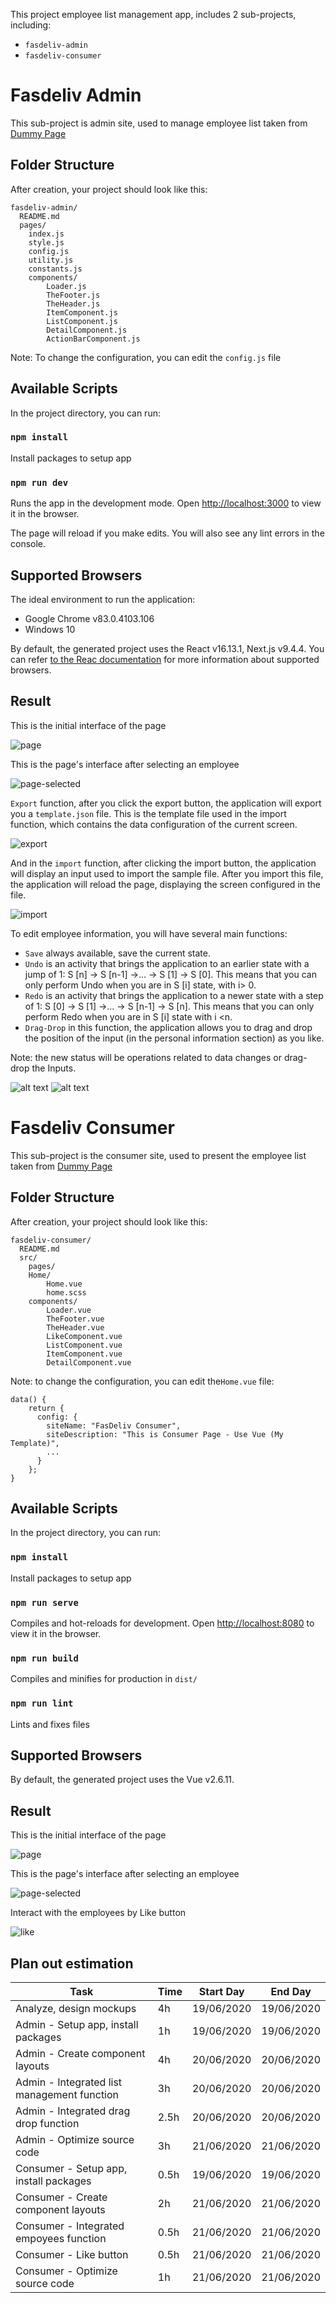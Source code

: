 This project employee list management app, includes 2 sub-projects, including:
* `fasdeliv-admin` 
* `fasdeliv-consumer`

# Fasdeliv Admin

This sub-project is admin site, used to manage employee list taken from [Dummy Page](dummy.restapiexample.com)

## Folder Structure

After creation, your project should look like this:

```
fasdeliv-admin/
  README.md
  pages/
    index.js
    style.js
    config.js
    utility.js
    constants.js
    components/
        Loader.js
        TheFooter.js
        TheHeader.js
        ItemComponent.js
        ListComponent.js
        DetailComponent.js
        ActionBarComponent.js
```
Note: To change the configuration, you can edit the `config.js` file

## Available Scripts

In the project directory, you can run:

### `npm install`

Install packages to setup app

### `npm run dev`

Runs the app in the development mode.
Open [http://localhost:3000](http://localhost:3000) to view it in the browser.

The page will reload if you make edits.
You will also see any lint errors in the console.

## Supported Browsers
The ideal environment to run the application: 
* Google Chrome v83.0.4103.106
* Windows 10

By default, the generated project uses the React v16.13.1, Next.js v9.4.4.
You can refer [to the Reac documentation](https://reactjs.org/docs/react-dom.html#browser-support) for more information about supported browsers.

## Result 

This is the initial interface of the page

![page](https://i.ibb.co/0rCjdC5/page.png)

This is the page's interface after selecting an employee

![page-selected](https://i.ibb.co/CQ0HRNg/page-selected.png)

`Export` function, after you click the export button, the application will export you a `template.json` file. This is the template file used in the import function, which contains the data configuration of the current screen.

![export](https://i.ibb.co/GMQtFCD/export.png)

And in the `import` function, after clicking the import button, the application will display an input used to import the sample file. After you import this file, the application will reload the page, displaying the screen configured in the file.

![import](https://i.ibb.co/5nvP56C/import.png)

To edit employee information, you will have several main functions:
* `Save` always available, save the current state.
* `Undo` is an activity that brings the application to an earlier state with a jump of 1: S [n] → S [n-1] →… → S [1] → S [0]. This means that you can only perform Undo when you are in S [i] state, with i> 0.
* `Redo` is an activity that brings the application to a newer state with a step of 1: S [0] → S [1] →… → S [n-1] → S [n]. This means that you can only perform Redo when you are in S [i] state with i <n.
* `Drag-Drop` in this function, the application allows you to drag and drop the position of the input (in the personal information section) as you like.

Note: the new status will be operations related to data changes or drag-drop the Inputs.

![alt text](https://i.ibb.co/G08YMg8/detail-functions.png)
![alt text](https://i.ibb.co/JvVvmZG/drag-and-drop-moved.png)

# Fasdeliv Consumer

This sub-project is the consumer site, used to present the employee list taken from [Dummy Page](dummy.restapiexample.com)

## Folder Structure

After creation, your project should look like this:

```
fasdeliv-consumer/
  README.md
  src/
    pages/
    Home/
        Home.vue
        home.scss
    components/
        Loader.vue
        TheFooter.vue
        TheHeader.vue
        LikeComponent.vue
        ListComponent.vue
        ItemComponent.vue
        DetailComponent.vue
```
Note: to change the configuration, you can edit the`Home.vue` file:

```vue
data() {
    return {
      config: {
        siteName: "FasDeliv Consumer",
        siteDescription: "This is Consumer Page - Use Vue (My Template)",
        ...
      }
    };
}
```

## Available Scripts

In the project directory, you can run:

### `npm install`

Install packages to setup app

### `npm run serve`

Compiles and hot-reloads for development.
Open [http://localhost:8080](http://localhost:8080) to view it in the browser.

### `npm run build`

Compiles and minifies for production in `dist/`

### `npm run lint`

Lints and fixes files

## Supported Browsers
By default, the generated project uses the Vue v2.6.11.

## Result 

This is the initial interface of the page

![page](https://i.ibb.co/Htv0FFS/consumer-page.png)

This is the page's interface after selecting an employee

![page-selected](https://i.ibb.co/mSxS3sh/consumer-selected.png)

Interact with the employees by Like button

![like](https://i.ibb.co/P1jYyX9/consumer-like.png)

## Plan out estimation

| Task  | Time | Start Day  | End Day |
| ------------- | ------------- | ------------- | ------------- |
| Analyze, design mockups  | 4h | 19/06/2020 | 19/06/2020 |
| Admin - Setup app, install packages  | 1h  | 19/06/2020 | 19/06/2020 |
| Admin - Create component layouts  | 4h  | 20/06/2020 | 20/06/2020 |
| Admin - Integrated list management function | 3h  | 20/06/2020 | 20/06/2020 |
| Admin - Integrated drag drop function  | 2.5h  | 20/06/2020 | 20/06/2020 |
| Admin - Optimize source code  | 3h  | 21/06/2020 | 21/06/2020 |
| Consumer - Setup app, install packages  | 0.5h  | 19/06/2020 | 19/06/2020 |
| Consumer - Create component layouts  | 2h  | 21/06/2020 | 21/06/2020 |
| Consumer - Integrated empoyees function | 0.5h  | 21/06/2020 | 21/06/2020 |
| Consumer - Like button  | 0.5h  | 21/06/2020 | 21/06/2020 |
| Consumer - Optimize source code  | 1h  | 21/06/2020 | 21/06/2020 |

